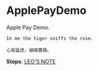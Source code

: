 # ApplePayDemo
Apple Pay Demo.

````
In me the tiger sniffs the rose.

心有猛虎，细嗅蔷薇。
````

**Steps**: [LEO'S NOTE](http://leodev.me/2016/03/04/iOS-Apple-Pay-Developer-Guide-1/)
